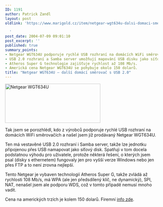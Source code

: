 ```yaml
---
ID: 1191
author: Patrick Zandl
layout: post
oldlink: 'https://www.marigold.cz/item/netgear-wgt634u-dalsi-domaci-smerovac-s-usb-2-0

  '
post_date: 2004-07-09 09:01:10
post_excerpt: ''
published: true
summary_points:
- Netgear WGT634U podporuje rychlé USB rozhraní na domácích WiFi směrovačích.
- USB 2.0 rozhraní a Samba server umožňují mapování USB disku jako síťového.
- Atheros Super G technologie zajišťuje rychlost až 108 Mb/s.
- Americká cena Netgear WGT634U se pohybuje okolo 150 dolarů.
title: "Netgear WGT634U – další domácí směrovač s USB 2.0"
---
```


<div class="rightbox"> <img src="/wp-content/uploads/20040709-netgear-wgt634u.jpg" alt="Netgear WGT634U" width="314" height="129" /> </div>
<p>
Tak jsem se porozhlédl, kdo z výrobců podporuje rychlé USB rozhraní na domácích WiFi směrovačích a našel jsem již prodávaný Netgear WGT634U. </p>
<p>
Ten má vestavěné USB 2.0 rozhraní i Samba server, takže lze jednotku připojenou přes USB namapovat jako síťový disk. Spatřuji v tom docela podstatnou výhodu pro uživatele, protože některá řešení, o kterých jsem psal (disky s ethernetem) fungovaly jen pro vyšší verze Windows nebo jen přes FTP a to není zrovna nejlepší. </p>
<p>
Tento Netgear je vybaven technologií Atheros Super G, takže zvládá až rychlosti 108 Mb/s, má WPA (ale jen předsdílený klíč, ne dynamický), SPI, NAT, nenašel jsem ale podporu WDS, což v tomto případě nemusí mnoho vadit. </p>
<p>
Cena na amerických trzích je kolem 150 dolarů. Firemní <a href="http://www.netgear.com/products/details/WGT634U.php?view=hm">info zde</a>. </p>